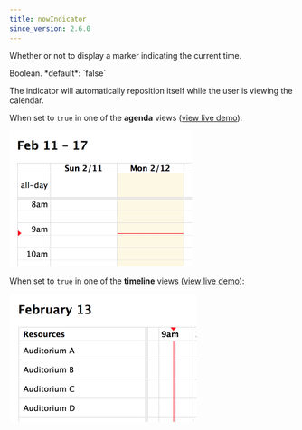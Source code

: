 ```yaml
---
title: nowIndicator
since_version: 2.6.0
---
```


Whether or not to display a marker indicating the current time.

<div class='spec' markdown='1'>
Boolean. *default*: `false`
</div>

The indicator will automatically reposition itself while the user is viewing the calendar.

When set to `true` in one of the **agenda** views ([view live demo](agenda-nowIndicator-demo)):

<img src='agenda-nowIndicator-demo.png' width='323' height='241' alt='agenda view now-indicator' />

When set to `true` in one of the **timeline** views ([view live demo](timeline-nowIndicator-demo)):

<img src='timeline-nowIndicator-demo.png' width='331' height='227' alt='timeline view now-indicator' />
